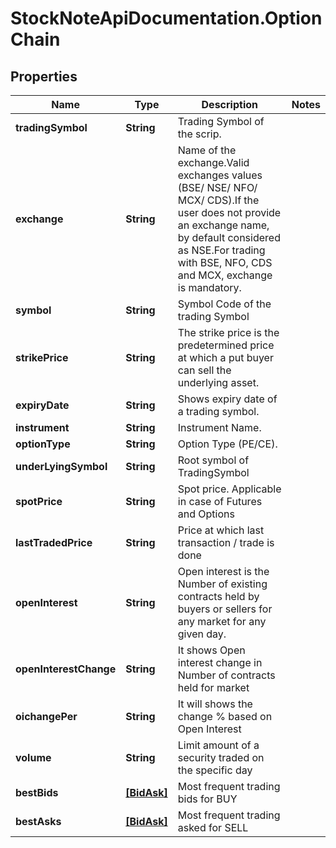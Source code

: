 # StockNoteApiDocumentation.OptionChain

## Properties
Name | Type | Description | Notes
------------ | ------------- | ------------- | -------------
**tradingSymbol** | **String** | Trading Symbol of the scrip. | 
**exchange** | **String** | Name of the exchange.Valid exchanges values (BSE/ NSE/ NFO/ MCX/ CDS).If the user does not provide an exchange name, by default considered as NSE.For trading with BSE, NFO, CDS and MCX, exchange is mandatory. | 
**symbol** | **String** | Symbol Code of the trading Symbol | 
**strikePrice** | **String** | The strike price is the predetermined price at which a put buyer can sell the underlying asset. | 
**expiryDate** | **String** | Shows expiry date of a trading symbol. | 
**instrument** | **String** | Instrument Name. | 
**optionType** | **String** | Option Type (PE/CE).  | 
**underLyingSymbol** | **String** | Root symbol of TradingSymbol | 
**spotPrice** | **String** | Spot price. Applicable in case of Futures and Options | 
**lastTradedPrice** | **String** | Price at which last transaction / trade is done | 
**openInterest** | **String** | Open interest is the Number of existing contracts held by buyers or sellers for any market for any given day. | 
**openInterestChange** | **String** | It shows Open interest change in Number of contracts held for market | 
**oichangePer** | **String** | It will shows the change % based on Open Interest | 
**volume** | **String** | Limit amount of a security traded on the specific day | 
**bestBids** | [**[BidAsk]**](BidAsk.md) | Most frequent trading bids for BUY | 
**bestAsks** | [**[BidAsk]**](BidAsk.md) | Most frequent trading asked for SELL | 


